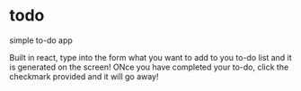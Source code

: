 # todo
simple to-do app

Built in react, type into the form what you want to add to you to-do list and it is generated on the screen!
ONce you have completed your to-do, click the checkmark provided and it will go away!
